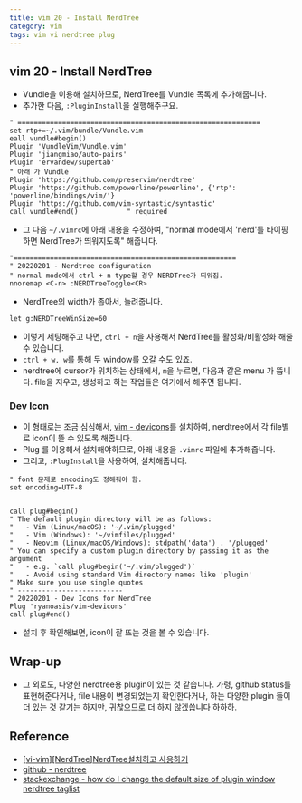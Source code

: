 ```yaml
---
title: vim 20 - Install NerdTree
category: vim 
tags: vim vi nerdtree plug
--- 
```


## vim 20 - Install NerdTree

- Vundle을 이용해 설치하므로, NerdTree를 Vundle 목록에 추가해줍니다.
- 추가한 다음, `:PluginInstall`을 실행해주구요.

```vim
" ============================================================
set rtp+=~/.vim/bundle/Vundle.vim
eall vundle#begin()
Plugin 'VundleVim/Vundle.vim'
Plugin 'jiangmiao/auto-pairs'
Plugin 'ervandew/supertab'
" 아래 가 Vundle
Plugin 'https://github.com/preservim/nerdtree'
Plugin 'https://github.com/powerline/powerline', {'rtp': 'powerline/bindings/vim/'}
Plugin 'https://github.com/vim-syntastic/syntastic'
call vundle#end()            " required
```

- 그 다음 `~/.vimrc`에 아래 내용을 수정하여, "normal mode에서 'nerd'를 타이핑하면 NerdTree가 띄워지도록" 해줍니다.

```vim
"=======================================================
" 20220201 - Nerdtree configuration
" normal mode에서 ctrl + n type할 경우 NERDTree가 띄워짐.
nnoremap <C-n> :NERDTreeToggle<CR>
```

- NerdTree의 width가 좁아서, 늘려줍니다.

```vim
let g:NERDTreeWinSize=60
```

- 이렇게 세팅해주고 나면, `ctrl + n`을 사용해서 NerdTree를 활성화/비활성화 해줄 수 있습니다.
- `ctrl + w, w`를 통해 두 window를 오갈 수도 있죠.
- nerdtree에 cursor가 위치하는 상태에서, `m`을 누르면, 다음과 같은 menu 가 뜹니다. file을 지우고, 생성하고 하는 작업들은 여기에서 해주면 됩니다.


### Dev Icon

- 이 형태로는 조금 심심해서, [vim - devicons](https://github.com/ryanoasis/vim-devicons)를 설치하여, nerdtree에서 각 file별로 icon이 뜰 수 있도록 해줍니다.
- Plug 를 이용해서 설치해야하므로, 아래 내용을 `.vimrc` 파일에 추가해줍니다.
- 그리고, `:PlugInstall`을 사용하여, 설치해줍니다.

```vim
" font 문제로 encoding도 정해줘야 함.
set encoding=UTF-8


call plug#begin()
" The default plugin directory will be as follows:
"   - Vim (Linux/macOS): '~/.vim/plugged'
"   - Vim (Windows): '~/vimfiles/plugged'
"   - Neovim (Linux/macOS/Windows): stdpath('data') . '/plugged'
" You can specify a custom plugin directory by passing it as the argument
"   - e.g. `call plug#begin('~/.vim/plugged')`
"   - Avoid using standard Vim directory names like 'plugin'
" Make sure you use single quotes
" --------------------------
" 20220201 - Dev Icons for NerdTree
Plug 'ryanoasis/vim-devicons'
call plug#end()
```

- 설치 후 확인해보면, icon이 잘 뜨는 것을 볼 수 있습니다.

## Wrap-up

- 그 외로도, 다양한 nerdtree용 plugin이 있는 것 같습니다. 가령, github status를 표현해준다거나, file 내용이 변경되었는지 확인한다거나, 하는 다양한 plugin 들이 더 있는 것 같기는 하지만, 귀찮으므로 더 하지 않겠씁니다 하하하.

## Reference 

- [[vi-vim][NerdTree]NerdTree설치하고 사용하기](https://kamang-it.tistory.com/entry/vi-vimNerdTreeNerdTree%EC%84%A4%EC%B9%98%ED%95%98%EA%B3%A0-%EC%82%AC%EC%9A%A9%ED%95%98%EA%B8%B0)
- [github - nerdtree](https://github.com/preservim/nerdtree)
- [stackexchange - how do I change the default size of plugin window nerdtree taglist](https://vi.stackexchange.com/questions/773/how-do-i-change-the-default-size-of-plugin-window-nerdtree-taglist-etc)
